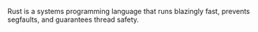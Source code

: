 Rust is a systems programming language that runs blazingly fast, prevents segfaults, and guarantees thread safety.
